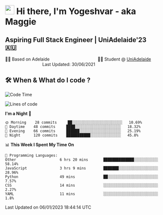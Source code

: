 <h1><img src="https://emojis.slackmojis.com/emojis/images/1531849430/4246/blob-sunglasses.gif?1531849430" width="30"/> Hi there, I'm Yogeshvar - aka Maggie</h1>

## Aspiring Full Stack Engineer | UniAdelaide'23 🇦🇺  
🏂🏻  Based on Adelaide &nbsp;&nbsp;&nbsp;&nbsp;&nbsp;&nbsp;&nbsp;&nbsp;&nbsp;&nbsp;&nbsp;&nbsp;&nbsp;&nbsp;&nbsp;&nbsp;&nbsp;&nbsp;&nbsp;&nbsp;&nbsp;&nbsp;&nbsp;&nbsp;&nbsp;&nbsp;&nbsp;&nbsp;&nbsp;&nbsp;&nbsp;&nbsp;&nbsp;&nbsp;&nbsp;&nbsp;&nbsp;&nbsp;&nbsp;👨‍💻 Student @ [UniAdelaide](https://www.adelaide.edu.au)   &nbsp;&nbsp;&nbsp;&nbsp;&nbsp;&nbsp;&nbsp;&nbsp;&nbsp;&nbsp;&nbsp;&nbsp;&nbsp;&nbsp;&nbsp;&nbsp;&nbsp;&nbsp;&nbsp;&nbsp;&nbsp;&nbsp;&nbsp;&nbsp;&nbsp;&nbsp;&nbsp;&nbsp;&nbsp;&nbsp;&nbsp;Last Updated: 30/06/2021

## 🛠 When & What do I code ?  

<!--START_SECTION:waka-->
![Code Time](http://img.shields.io/badge/Code%20Time-1%2C889%20hrs%2046%20mins-blue)

![Lines of code](https://img.shields.io/badge/From%20Hello%20World%20I%27ve%20Written-2%20Million%20lines%20of%20code-blue)

**I'm a Night 🦉** 

```text
🌞 Morning    28 commits     ██░░░░░░░░░░░░░░░░░░░░░░░   10.69% 
🌆 Daytime    48 commits     ████░░░░░░░░░░░░░░░░░░░░░   18.32% 
🌃 Evening    66 commits     ██████░░░░░░░░░░░░░░░░░░░   25.19% 
🌙 Night      120 commits    ███████████░░░░░░░░░░░░░░   45.8%

```


📊 **This Week I Spent My Time On** 

```text
💬 Programming Languages: 
Other                    6 hrs 20 mins       ██████████████░░░░░░░░░░░   58.14% 
JavaScript               3 hrs 9 mins        ███████░░░░░░░░░░░░░░░░░░   28.96% 
Python                   49 mins             ██░░░░░░░░░░░░░░░░░░░░░░░   7.57% 
CSS                      14 mins             ░░░░░░░░░░░░░░░░░░░░░░░░░   2.27% 
YAML                     11 mins             ░░░░░░░░░░░░░░░░░░░░░░░░░   1.8%

```


 Last Updated on 06/01/2023 18:44:14 UTC
<!--END_SECTION:waka-->
